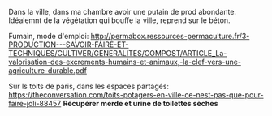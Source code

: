 Dans la ville, dans ma chambre avoir une putain de prod abondante. Idéalemnt de la végétation qui bouffe la ville, reprend sur le béton.

Fumain, mode d'emploi: http://permabox.ressources-permaculture.fr/3-PRODUCTION---SAVOIR-FAIRE-ET-TECHNIQUES/CULTIVER/GENERALITES/COMPOST/ARTICLE_La-valorisation-des-excrements-humains-et-animaux,-la-clef-vers-une-agriculture-durable.pdf

Sur ls toits de paris, dans les espaces partagés: https://theconversation.com/toits-potagers-en-ville-ce-nest-pas-que-pour-faire-joli-88457
**Récupérer merde et urine de toilettes sèches**
